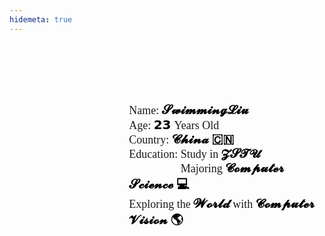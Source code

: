 ```yaml
---
hidemeta: true
---
```


<style>

    @media screen and (max-width: 768px){
        .container{
            margin-top: 50px;
            display:flex;
            flex-direction: column;
            justify-content: center;
            align-items:center;
            width:100%;
        }
        .leftBox{
            display: flex; 
            flex-direction: column;
            justify-content: center;
            align-items: center; 
            
        }
        .rightBox{
            margin-top:30px;
            box-sizing: border-box;
            padding: 10px;
            display:flex;
            flex-direction: column;
            justify-content: flex-start;
        }
        .introImg{
            border-radius: 50%;
            box-sizing: border-box;
            width: 25vh;
            height: 25vh ;
            background-image: url("https://i.imgs.ovh/2023/11/12/nLRSp.md.png");
            background-size:100% 100%;
        }

        .introBox{
            font-size: 15px;
            font-family: 'Times New Roman', Times, serif;
        }
        .introText{
            color: transparent;
        }
        .specialSpan{
            font-weight: bold;
            font-size: 16px; 
            color: black;
        }
    }
    @media screen and (min-width: 768px){

        .container{
            margin-top: 100px;
            display:flex;
            flex-direction: row;
            justify-content: center;
            width:100%;
        }
        .leftBox{
            width: 30%;
            display: flex; 
            flex-direction: column;
            justify-content: center;
            align-items: center; 
            
        }
        .introImg{
            border-radius: 50%;
            box-sizing: border-box;
            width: 16vw;
            height: 16vw;
            background-image: url("https://i.imgs.ovh/2023/11/12/nLRSp.md.png");
            background-size:100% 100%;
        }
        .introImg:hover{
            animation: rotate 1s linear infinite;
        }
        @keyframes rotate {
            0% {
                transform: rotate(0deg);
                /*从0度开始*/
            }
            100% {
                transform: rotate(360deg);
                /*360度结束*/
            }
        }

        .rightBox{
            margin-left:30px;
            box-sizing: border-box;
            padding: 10px;
            width:70%;
            display:flex;
            flex-direction: column;
            justify-content: flex-start;
        }
        .introBox{
            font-size: 18px;
            font-family: 'Times New Roman', Times, serif;
        }
        .introText{
            color: transparent;
        }
        .specialSpan{
            font-weight: bold;
            font-size: 20px; 
            color: black;
        }
    }
    </style>
    
<div class="container">
            <div class="leftBox">
                  <div class="introImg"></div>
            </div>
            <div class="rightBox">
                <div class="introBox">
                    <div>
                        <span>Name:</span>
                        <span class="specialSpan"> 𝓢𝔀𝓲𝓶𝓶𝓲𝓷𝓰𝓛𝓲𝓾 👨🏻‍🎓</span>
                    </div>
                    <div>
                        <span>Age:</span>
                        <span class="specialSpan"> 𝟮𝟯 </span>Years Old 👦🏻
                    </div>
                    <div>
                        <span>Country:</span>
                        <span class="specialSpan"> 𝓒𝓱𝓲𝓷𝓪 🇨🇳</span>
                    </div>
                    <div>
                        <span>Education:</span> Study in <span class="specialSpan">𝓩𝓢𝓣𝓤 🏫</span>
                    </div>
                    <div>
                        <span class="introText">Education:</span> Majoring <span class="specialSpan">𝓒𝓸𝓶𝓹𝓾𝓽𝓮𝓻 𝓢𝓬𝓲𝓮𝓷𝓬𝓮 💻</span>
                    </div>
                    <div>
                        Exploring the <span class="specialSpan">𝓦𝓸𝓻𝓵𝓭</span> with <span class="specialSpan">𝓒𝓸𝓶𝓹𝓾𝓽𝓮𝓻 𝓥𝓲𝓼𝓲𝓸𝓷 🌎</span> 
                    </div>
                </div>
            </div>
</div>
    
<script>
     // 监听 body 元素的 classList 变化
    const bodyObserver = new MutationObserver(mutations => {
      mutations.forEach(mutation => {
        if (mutation.type === 'attributes' && mutation.attributeName === 'class') {
          const bodyClass = document.body.classList;
          // 检查 body 的 class 是否包含特定的类名
    
          if (bodyClass.contains('dark')) {
            // 修改 introBox 类中的字体颜色
            const introBox = document.querySelector('.introBox');
            if (introBox) {
                const spanElements = introBox.querySelectorAll('span');
                if (spanElements) {
                    // 修改所有 span 元素的颜色
                    spanElements.forEach(spanElement => {
                    spanElement.style.color = 'white';
                    });
                }
            }
          }
          else{
             // 修改 introBox 类中的字体颜色
             const introBox = document.querySelector('.introBox');
            if (introBox) {
                    const spanElements = introBox.querySelectorAll('span');
                    if (spanElements) {
                        // 修改所有 span 元素的颜色
                        spanElements.forEach(spanElement => {
                        spanElement.style.color = 'black';
                        });
                    }
                }
                }
          }
          const introText = document.querySelector('.introText');
          if (introText){
            introText.style.color = 'transparent';
          }
        }
      );
    });
    
    // 开始观察 body 元素的 classList 变化
    bodyObserver.observe(document.body, { attributes: true });
    
</script>
    